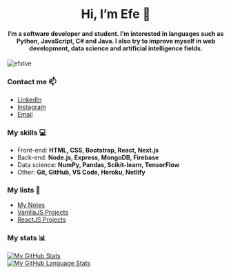 <h1 align="center">Hi, I’m Efe 👋</h1>
<h4 align="center">I’m a software developer and student. I’m interested in languages such as Python, JavaScript, C# and Java. I also try to improve myself in web development, data science and artificial intelligence fields.</h4>

<p align="left"> <img src="https://komarev.com/ghpvc/?username=efxlve&label=Profile%20views&color=0e75b6&style=flat" alt="efxlve" /> </p>

<h3 align="left">Contact me 📫</h3>

- [LinkedIn](https://www.linkedin.com/in/efxlve/)
- [Instagram](https://www.instagram.com/efxlvee/)
- [Email](http://muharremefecayirbahce@gmail.com)

<h3 align="left">My skills 💻</h3>

- Front-end: **HTML, CSS, Bootstrap, React, Next.js**
- Back-end: **Node.js, Express, MongoDB, Firebase**
- Data science: **NumPy, Pandas, Scikit-learn, TensorFlow**
- Other: **Git, GitHub, VS Code, Heroku, Netlify**

<h3 align="left">My lists 📃</h3>

- [My Notes](https://github.com/stars/efxlve/lists/my-notes)
- [VanillaJS Projects](https://github.com/stars/efxlve/lists/vanillajs-projects)
- [ReactJS Projects](https://github.com/stars/efxlve/lists/reactjs-projects)

<h3 align="left">My stats 📊</h3>

[![My GitHub Stats](https://github-readme-stats.vercel.app/api/?username=efxlve&count_private=true&theme=transparent&showicons=true)]()
<br>
[![My GitHub Language Stats](https://github-readme-stats.vercel.app/api/top-langs/?username=efxlve&layout=donut&langs_count=5&theme=transparent)]()



